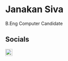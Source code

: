 <h1>Janakan Siva</h1>
B.Eng Computer Candidate </br>

<h2 align="left">Socials</h2>

<!-- [<img align="left" alt="Janakan2466 | Website" width="22px" src="https://raw.githubusercontent.com/iconic/open-iconic/master/svg/globe.svg" />][website] -->
[<img align="left" alt="Janakan2466 | Medium" width="22px" src="https://cdn.jsdelivr.net/npm/simple-icons@v3/icons/medium.svg" />][medium]
<!-- [<img align="left" alt="Janakan2466 | LinkedIn" width="22px" src="https://cdn.jsdelivr.net/npm/simple-icons@v3/icons/linkedin.svg" />][linkedin] -->

<!-- [website]: https://janakan.live/ -->
<!-- [linkedin]: https://www.linkedin.com/in/janakan2466/ -->
[medium]: https://medium.com/@JanakanS

